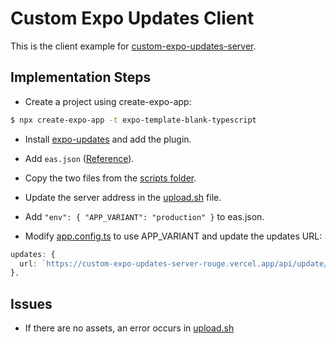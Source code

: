 # Custom Expo Updates Client

This is the client example for [custom-expo-updates-server](https://github.com/outsung/custom-expo-updates-server).

## Implementation Steps

- Create a project using create-expo-app:

```sh
$ npx create-expo-app -t expo-template-blank-typescript
```

- Install [expo-updates](https://docs.expo.dev/versions/latest/sdk/updates/#installation) and add the plugin.

- Add `eas.json` ([Reference](https://docs.expo.dev/build/eas-json/)).

- Copy the two files from the [scripts folder](https://github.com/outsung/custom-expo-updates-server/tree/main/scripts).

- Update the server address in the [upload.sh](./scripts/upload.sh) file.

- Add `"env": { "APP_VARIANT": "production" }` to eas.json.

- Modify [app.config.ts](./app.config.ts) to use APP_VARIANT and update the updates URL:

```ts
updates: {
  url: `https://custom-expo-updates-server-rouge.vercel.app/api/update/expo/manifests/release/${APP_VARIANT}/latest`,
},
```

## Issues

- If there are no assets, an error occurs in [upload.sh](./scripts/upload.sh)

